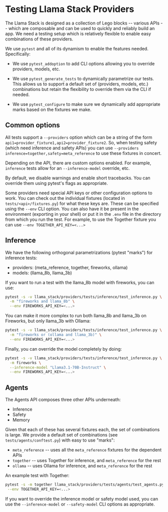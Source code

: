 # Testing Llama Stack Providers

The Llama Stack is designed as a collection of Lego blocks -- various APIs -- which are composable and can be used to quickly and reliably build an app. We need a testing setup which is relatively flexible to enable easy combinations of these providers.

We use `pytest` and all of its dynamism to enable the features needed. Specifically:

- We use `pytest_addoption` to add CLI options allowing you to override providers, models, etc.

- We use `pytest_generate_tests` to dynamically parametrize our tests. This allows us to support a default set of (providers, models, etc.) combinations but retain the flexibility to override them via the CLI if needed.

- We use `pytest_configure` to make sure we dynamically add appropriate marks based on the fixtures we make.

## Common options

All tests support a `--providers` option which can be a string of the form `api1=provider_fixture1,api2=provider_fixture2`. So, when testing safety (which need inference and safety APIs) you can use `--providers inference=together,safety=meta_reference` to use these fixtures in concert.

Depending on the API, there are custom options enabled. For example, `inference` tests allow for an `--inference-model` override, etc.

By default, we disable warnings and enable short tracebacks. You can override them using pytest's flags as appropriate.

Some providers need special API keys or other configuration options to work. You can check out the individual fixtures (located in `tests/<api>/fixtures.py`) for what these keys are. These can be specified using the `--env` CLI option. You can also have it be present in the environment (exporting in your shell) or put it in the `.env` file in the directory from which you run the test. For example, to use the Together fixture you can use `--env TOGETHER_API_KEY=<...>`

## Inference

We have the following orthogonal parametrizations (pytest "marks") for inference tests:
- providers: (meta_reference, together, fireworks, ollama)
- models: (llama_8b, llama_3b)

If you want to run a test with the llama_8b model with fireworks, you can use:
```bash
pytest -s -v llama_stack/providers/tests/inference/test_inference.py \
  -m "fireworks and llama_8b" \
  --env FIREWORKS_API_KEY=<...>
```

You can make it more complex to run both llama_8b and llama_3b on Fireworks, but only llama_3b with Ollama:
```bash
pytest -s -v llama_stack/providers/tests/inference/test_inference.py \
  -m "fireworks or (ollama and llama_3b)" \
  --env FIREWORKS_API_KEY=<...>
```

Finally, you can override the model completely by doing:
```bash
pytest -s -v llama_stack/providers/tests/inference/test_inference.py \
  -m fireworks \
  --inference-model "Llama3.1-70B-Instruct" \
  --env FIREWORKS_API_KEY=<...>
```

## Agents

The Agents API composes three other APIs underneath:
- Inference
- Safety
- Memory

Given that each of these has several fixtures each, the set of combinations is large. We provide a default set of combinations (see `tests/agents/conftest.py`) with easy to use "marks":
- `meta_reference` -- uses all the `meta_reference` fixtures for the dependent APIs
- `together` -- uses Together for inference, and `meta_reference` for the rest
- `ollama` -- uses Ollama for inference, and `meta_reference` for the rest

An example test with Together:
```bash
pytest -s -m together llama_stack/providers/tests/agents/test_agents.py  \
 --env TOGETHER_API_KEY=<...>
 ```

If you want to override the inference model or safety model used, you can use the `--inference-model` or `--safety-model` CLI options as appropriate.
